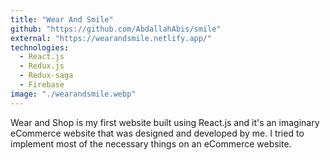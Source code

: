 ```yaml
---
title: "Wear And Smile"
github: "https://github.com/AbdallahAbis/smile"
external: "https://wearandsmile.netlify.app/"
technologies:
  - React.js
  - Redux.js
  - Redux-saga
  - Firebase
image: "./wearandsmile.webp"
---
```


Wear and Shop is my first website built using React.js and it's an imaginary eCommerce website that was designed and developed by me. I tried to implement most of the necessary things on an eCommerce website.
